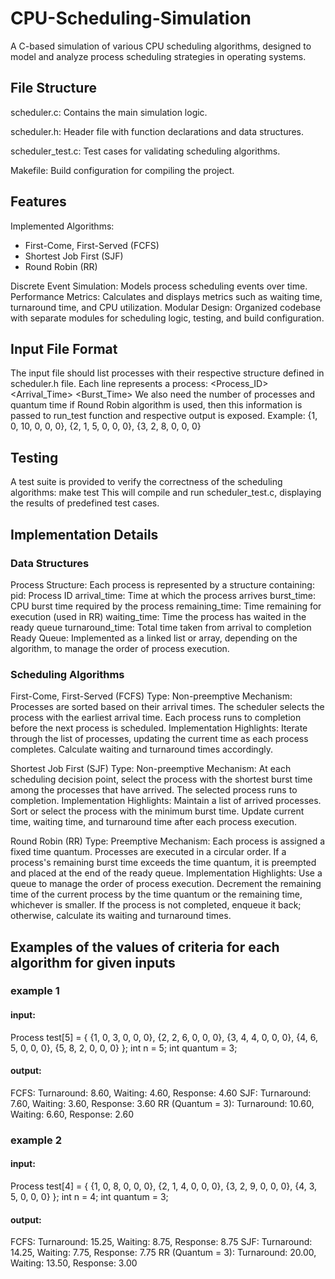 # CPU-Scheduling-Simulation
A C-based simulation of various CPU scheduling algorithms, designed to model and analyze process scheduling strategies in operating systems.

## File Structure
scheduler.c: Contains the main simulation logic.

scheduler.h: Header file with function declarations and data structures.

scheduler_test.c: Test cases for validating scheduling algorithms.

Makefile: Build configuration for compiling the project.

## Features
Implemented Algorithms:
- First-Come, First-Served (FCFS)
- Shortest Job First (SJF)
- Round Robin (RR)

Discrete Event Simulation: Models process scheduling events over time.
Performance Metrics: Calculates and displays metrics such as waiting time, turnaround time, and CPU utilization.
Modular Design: Organized codebase with separate modules for scheduling logic, testing, and build configuration.

## Input File Format
The input file should list processes with their respective structure defined in scheduler.h file. Each line represents a process: <Process_ID> <Arrival_Time> <Burst_Time> <remainingTime> <startTime> <completionTime>
We also need the number of processes and quantum time if Round Robin algorithm is used, then this information is passed to run_test function and respective output is exposed.
Example:
{1, 0, 10, 0, 0, 0},
{2, 1,  5, 0, 0, 0},
{3, 2,  8, 0, 0, 0}

## Testing
A test suite is provided to verify the correctness of the scheduling algorithms: make test
This will compile and run scheduler_test.c, displaying the results of predefined test cases.

## Implementation Details
### Data Structures
Process Structure: Each process is represented by a structure containing:
pid: Process ID
arrival_time: Time at which the process arrives
burst_time: CPU burst time required by the process
remaining_time: Time remaining for execution (used in RR)
waiting_time: Time the process has waited in the ready queue
turnaround_time: Total time taken from arrival to completion
Ready Queue: Implemented as a linked list or array, depending on the algorithm, to manage the order of process execution.

### Scheduling Algorithms
First-Come, First-Served (FCFS)
Type: Non-preemptive
Mechanism:
Processes are sorted based on their arrival times.
The scheduler selects the process with the earliest arrival time.
Each process runs to completion before the next process is scheduled.
Implementation Highlights:
Iterate through the list of processes, updating the current time as each process completes.
Calculate waiting and turnaround times accordingly.

Shortest Job First (SJF)
Type: Non-preemptive
Mechanism:
At each scheduling decision point, select the process with the shortest burst time among the processes that have arrived.
The selected process runs to completion.
Implementation Highlights:
Maintain a list of arrived processes.
Sort or select the process with the minimum burst time.
Update current time, waiting time, and turnaround time after each process execution.

Round Robin (RR)
Type: Preemptive
Mechanism:
Each process is assigned a fixed time quantum.
Processes are executed in a circular order.
If a process's remaining burst time exceeds the time quantum, it is preempted and placed at the end of the ready queue.
Implementation Highlights:
Use a queue to manage the order of process execution.
Decrement the remaining time of the current process by the time quantum or the remaining time, whichever is smaller.
If the process is not completed, enqueue it back; otherwise, calculate its waiting and turnaround times.

## Examples of the values of criteria for each algorithm for given inputs 
### example 1
#### input:
Process test[5] = {
    {1, 0, 3, 0, 0, 0},
    {2, 2, 6, 0, 0, 0},
    {3, 4, 4, 0, 0, 0},
    {4, 6, 5, 0, 0, 0},
    {5, 8, 2, 0, 0, 0}
};
int n = 5;
int quantum = 3;

#### output:
FCFS:  Turnaround: 8.60, Waiting: 4.60, Response: 4.60
SJF:  Turnaround: 7.60, Waiting: 3.60, Response: 3.60
RR (Quantum = 3):  Turnaround: 10.60, Waiting: 6.60, Response: 2.60

### example 2
#### input:
Process test[4] = {
    {1, 0, 8, 0, 0, 0},
    {2, 1, 4, 0, 0, 0},
    {3, 2, 9, 0, 0, 0},
    {4, 3, 5, 0, 0, 0}
};
int n = 4;
int quantum = 3;

#### output:
FCFS:  Turnaround: 15.25, Waiting: 8.75, Response: 8.75
SJF:  Turnaround: 14.25, Waiting: 7.75, Response: 7.75
RR (Quantum = 3):  Turnaround: 20.00, Waiting: 13.50, Response: 3.00
         
